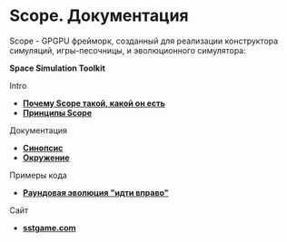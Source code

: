 # Scope. Документация

Scope - GPGPU фрейморк, созданный для реализации конструктора симуляций, игры-песочницы, и эволюционного симулятора:

__Space Simulation Toolkit__

Intro

- __[Почему Scope такой, какой он есть](intro.md)__
- __[Принципы Scope](principles.md)__

Документация

- __[Синопсис](synopsis.md)__
- __[Окружение](env.md)__

Примеры кода

- __[Раундовая эволюция "идти вправо"](https://github.com/pavel-kudinov/cosmics-walk)__

Сайт
- __[sstgame.com](http://sstgame.com)__
